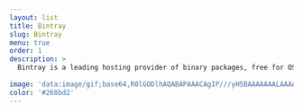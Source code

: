 ```yaml
---
layout: list
title: Bintray
slug: Bintray
menu: true
order: 1
description: >
  Bintray is a leading hosting provider of binary packages, free for OSS projects.  All Bincrafters packages are hosted at Bintray.
  
image: 'data:image/gif;base64,R0lGODlhAQABAPAAACAgIP///yH5BAAAAAAALAAAAAABAAEAAAICRAEAOw=='
color: '#268bd2'
---
```

